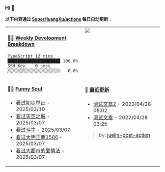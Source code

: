 
### Hi 👋

**以下内容通过 <a href="https://github.com/SuperHuangXu/SuperHuangXu/actions" target="_blank">SuperHuangXu/actions</a> 每日自动更新**；

<table width="800px">
<tr>
<td valign="top" width="50%">

#### 🏊‍♂️ <a href="https://gist.github.com/SuperHuangXu/d3e32e70ad1d22b5a3c5e8fc3c67dcc5" target="_blank">Weekly Development Breakdown</a>

```text
TypeScript 12 mins        ████████████████████▉ 100.0%
SSH Key    0 secs         ░░░░░░░░░░░░░░░░░░░░░   0.0%
```

</td>
<td valign="top" width="50%">
<a href="https://github.com/SuperHuangXu">
  <img align="center" src="https://github-readme-stats.vercel.app/api/top-langs/?username=SuperHuangXu&layout=compact&theme=radical" />
</a>
</td>
</tr>
<tr>
<td valign="top" width="50%">

#### 🤾‍♂️ <a href="https://www.douban.com/people/135404786/" target="_blank">Funny Soul</a>

* <a href='http://movie.douban.com/subject/35861791/' target='_blank'>看过初步举证</a> - 2025/03/10
* <a href='http://movie.douban.com/subject/30304087/' target='_blank'>看过天空之城</a> - 2025/03/07
* <a href='http://movie.douban.com/subject/4009651/' target='_blank'>看过斗牛</a> - 2025/03/07
* <a href='http://movie.douban.com/subject/2210001/' target='_blank'>看过大明王朝1566</a> - 2025/03/07
* <a href='http://movie.douban.com/subject/36171172/' target='_blank'>看过大都市的爱情法</a> - 2025/03/07

</td>
<td valign="top" width="50%">

#### 🤾‍ <a href="https://juejin.cn/user/4142615541064046" target="_blank">最近更新</a>
  * <a href='https://juejin.cn/post/7091561831067566117' target='_blank'>测试文章2</a> - 2022/04/28 08:02
* <a href='https://juejin.cn/post/7091490504222703652' target='_blank'>测试文章</a> - 2022/04/28 03:25

> by: [juejin-post-action](https://github.com/SuperHuangXu/juejin-post-action)

</td>
</tr>
</table>
